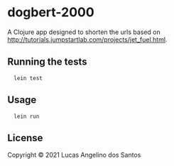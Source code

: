 # dogbert-2000

A Clojure app designed to shorten the urls based on http://tutorials.jumpstartlab.com/projects/jet_fuel.html.


## Running the tests


```shellscript
  lein test
```

## Usage

```shellscript
  lein run
```

## License

Copyright © 2021 Lucas Angelino dos Santos

